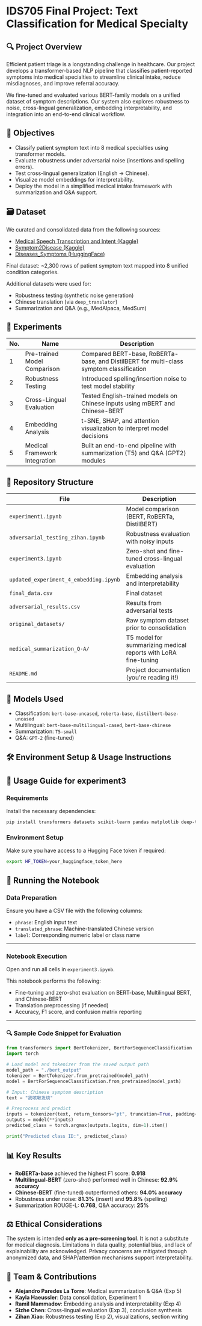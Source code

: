 # IDS705 Final Project: Text Classification for Medical Specialty

## 🔍 Project Overview
Efficient patient triage is a longstanding challenge in healthcare. Our project develops a transformer-based NLP pipeline that classifies patient-reported symptoms into medical specialties to streamline clinical intake, reduce misdiagnoses, and improve referral accuracy.

We fine-tuned and evaluated various BERT-family models on a unified dataset of symptom descriptions. Our system also explores robustness to noise, cross-lingual generalization, embedding interpretability, and integration into an end-to-end clinical workflow.

## 🎯 Objectives
- Classify patient symptom text into 8 medical specialties using transformer models.
- Evaluate robustness under adversarial noise (insertions and spelling errors).
- Test cross-lingual generalization (English → Chinese).
- Visualize model embeddings for interpretability.
- Deploy the model in a simplified medical intake framework with summarization and Q&A support.

## 🗃️ Dataset
We curated and consolidated data from the following sources:
- [Medical Speech Transcription and Intent (Kaggle)](https://www.kaggle.com/datasets/paultimothymooney/medical-speech-transcription-and-intent)
- [Symptom2Disease (Kaggle)](https://www.kaggle.com/datasets/niyarrbarman/symptom2disease)
- [Diseases_Symptoms (HuggingFace)](https://huggingface.co/datasets/QuyenAnhDE/Diseases_Symptoms)

Final dataset: ~2,300 rows of patient symptom text mapped into 8 unified condition categories.

Additional datasets were used for:
- Robustness testing (synthetic noise generation)
- Chinese translation (via `deep_translator`)
- Summarization and Q&A (e.g., MedAlpaca, MedSum)

## 🧪 Experiments
| No. | Name | Description |
|----|------|-------------|
| 1 | Pre-trained Model Comparison | Compared BERT-base, RoBERTa-base, and DistilBERT for multi-class symptom classification |
| 2 | Robustness Testing | Introduced spelling/insertion noise to test model stability |
| 3 | Cross-Lingual Evaluation | Tested English-trained models on Chinese inputs using mBERT and Chinese-BERT |
| 4 | Embedding Analysis | t-SNE, SHAP, and attention visualization to interpret model decisions |
| 5 | Medical Framework Integration | Built an end-to-end pipeline with summarization (T5) and Q&A (GPT2) modules |

## 📁 Repository Structure
| File                                     | Description                                                      |
|------------------------------------------|------------------------------------------------------------------|
| `experiment1.ipynb`                      | Model comparison (BERT, RoBERTa, DistilBERT)                     |
| `adversarial_testing_zihan.ipynb`        | Robustness evaluation with noisy inputs                          |
| `experiment3.ipynb`                      | Zero-shot and fine-tuned cross-lingual evaluation                |
| `updated_experiment_4_embedding.ipynb`   | Embedding analysis and interpretability                          |
| `final_data.csv`                         | Final dataset                                                    |
| `adversarial_results.csv`                | Results from adversarial tests                                   |
| `original_datasets/`                     | Raw symptom dataset prior to consolidation                       |
| `medical_summarization_Q-A/`             | T5 model for summarizing medical reports with LoRA fine-tuning   |
| `README.md`                              | Project documentation (you're reading it!)                       |


## 🧠 Models Used
- Classification: `bert-base-uncased`, `roberta-base`, `distilbert-base-uncased`
- Multilingual: `bert-base-multilingual-cased`, `bert-base-chinese`
- Summarization: `T5-small`
- Q&A: `GPT-2` (fine-tuned)

## 🛠️ Environment Setup & Usage Instructions

## 🔧 Usage Guide for experiment3

### Requirements

Install the necessary dependencies:

```bash
pip install transformers datasets scikit-learn pandas matplotlib deep-translator
```
### Environment Setup

Make sure you have access to a Hugging Face token if required:

```bash
export HF_TOKEN=your_huggingface_token_here
```
## 📓 Running the Notebook

### Data Preparation

Ensure you have a CSV file with the following columns:

- `phrase`: English input text  
- `translated_phrase`: Machine-translated Chinese version  
- `label`: Corresponding numeric label or class name  

---

### Notebook Execution

Open and run all cells in `experiment3.ipynb`.

This notebook performs the following:

- Fine-tuning and zero-shot evaluation on BERT-base, Multilingual BERT, and Chinese-BERT  
- Translation preprocessing (if needed)  
- Accuracy, F1 score, and confusion matrix reporting  

---
### 🔍 Sample Code Snippet for Evaluation

```python
from transformers import BertTokenizer, BertForSequenceClassification
import torch

# Load model and tokenizer from the saved output path
model_path = "./bert_output"
tokenizer = BertTokenizer.from_pretrained(model_path)
model = BertForSequenceClassification.from_pretrained(model_path)

# Input: Chinese symptom description
text = "我咳嗽发烧"

# Preprocess and predict
inputs = tokenizer(text, return_tensors="pt", truncation=True, padding=True)
outputs = model(**inputs)
predicted_class = torch.argmax(outputs.logits, dim=1).item()

print("Predicted class ID:", predicted_class)
```

## 📊 Key Results
- **RoBERTa-base** achieved the highest F1 score: **0.918**
- **Multilingual-BERT** (zero-shot) performed well in Chinese: **92.9% accuracy**
- **Chinese-BERT** (fine-tuned) outperformed others: **94.0% accuracy**
- Robustness under noise: **81.3%** (insert) and **95.8%** (spelling)
- Summarization ROUGE-L: **0.768**, Q&A accuracy: **25%**

## ⚖️ Ethical Considerations
The system is intended **only as a pre-screening tool**. It is not a substitute for medical diagnosis. Limitations in data quality, potential bias, and lack of explainability are acknowledged. Privacy concerns are mitigated through anonymized data, and SHAP/attention mechanisms support interpretability.

## 👥 Team & Contributions
- **Alejandro Paredes La Torre**: Medical summarization & Q&A (Exp 5)
- **Kayla Haeussler**: Data consolidation, Experiment 1
- **Ramil Mammadov**: Embedding analysis and interpretability (Exp 4)
- **Sizhe Chen**: Cross-lingual evaluation (Exp 3), conclusion synthesis
- **Zihan Xiao**: Robustness testing (Exp 2), visualizations, section writing



